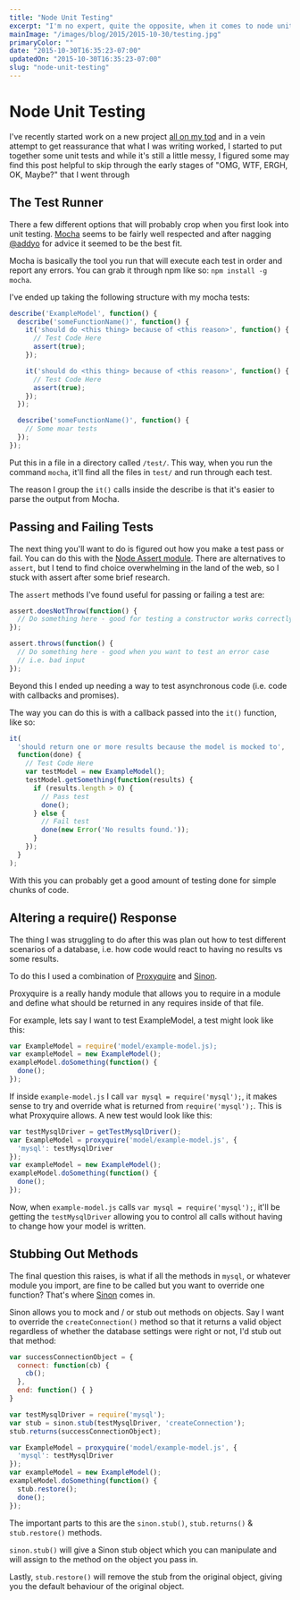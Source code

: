 ```yaml
---
title: "Node Unit Testing"
excerpt: "I'm no expert, quite the opposite, when it comes to node unit testing. I spent some time trying to figure out how to unit test a new project and here's my rough findings so far."
mainImage: "/images/blog/2015/2015-10-30/testing.jpg"
primaryColor: ""
date: "2015-10-30T16:35:23-07:00"
updatedOn: "2015-10-30T16:35:23-07:00"
slug: "node-unit-testing"
---
```


# Node Unit Testing

I've recently started work on a new project
<a href="http://www.urbandictionary.com/define.php?term=on my tod">all on my tod</a> and in a vein attempt to get reassurance that what I was writing worked, I started to put together some unit tests and while it's still a little messy, I figured some may find this post helpful to skip through the early stages of "OMG, WTF, ERGH, OK, Maybe?" that I went through

## The Test Runner

There a few different options that will probably crop when you first look into unit testing. [Mocha](https://mochajs.org/) seems to be fairly well respected and after nagging [@addyo](https://twitter.com/addyo) for advice it seemed to be the best fit.

Mocha is basically the tool you run that will execute each test in order and report any errors. You can grab it through npm like so: `npm install -g mocha`.

I've ended up taking the following structure with my mocha tests:

```javascript
describe('ExampleModel', function() {
  describe('someFunctionName()', function() {
    it('should do <this thing> because of <this reason>', function() {
      // Test Code Here
      assert(true);
    });

    it('should do <this thing> because of <this reason>', function() {
      // Test Code Here
      assert(true);
    });
  });

  describe('someFunctionName()', function() {
    // Some moar tests
  });
});
```

Put this in a file in a directory called `/test/`. This way, when you run the command `mocha`, it'll find all the files in `test/` and run through each test.

The reason I group the `it()` calls inside the describe is that it's easier to parse the output from Mocha.

## Passing and Failing Tests

The next thing you'll want to do is figured out how you make a test pass or fail. You can do this with the [Node Assert module](https://nodejs.org/api/assert.html). There are alternatives to `assert`, but I tend to find choice overwhelming in the land of the web, so I stuck with assert after some brief research.

The `assert` methods I've found useful for passing or failing a test are:

```javascript
assert.doesNotThrow(function() {
  // Do something here - good for testing a constructor works correctly
});

assert.throws(function() {
  // Do something here - good when you want to test an error case
  // i.e. bad input
});
```

Beyond this I ended up needing a way to test asynchronous code (i.e. code with callbacks and promises).

The way you can do this is with a callback passed into the `it()` function, like so:

```javascript
it(
  'should return one or more results because the model is mocked to',
  function(done) {
    // Test Code Here
    var testModel = new ExampleModel();
    testModel.getSomething(function(results) {
      if (results.length > 0) {
        // Pass test
        done();
      } else {
        // Fail test
        done(new Error('No results found.'));
      }
    });
  }
);
```

With this you can probably get a good amount of testing done for simple chunks of code.

## Altering a require() Response

The thing I was struggling to do after this was plan out how to test different scenarios of a database, i.e. how code would react to having no results vs some results.

To do this I used a combination of [Proxyquire](https://github.com/thlorenz/proxyquire) and [Sinon](https://github.com/sinonjs/sinon).

Proxyquire is a really handy module that allows you to require in a module and define what should be returned in any requires inside of that file.

For example, lets say I want to test ExampleModel, a test might look like this:

```javascript
var ExampleModel = require('model/example-model.js);
var exampleModel = new ExampleModel();
exampleModel.doSomething(function() {
  done();
});
```

If inside `example-model.js` I call `var mysql = require('mysql');`, it makes sense to try and override what is returned from `require('mysql');`. This is what Proxyquire allows. A new test would look like this:

```javascript
var testMysqlDriver = getTestMysqlDriver();
var ExampleModel = proxyquire('model/example-model.js', {
  'mysql': testMysqlDriver
});
var exampleModel = new ExampleModel();
exampleModel.doSomething(function() {
  done();
});
```

Now, when `example-model.js` calls `var mysql = require('mysql');`, it'll be getting the `testMysqlDriver` allowing you to control all calls without having to change how your model is written.

## Stubbing Out Methods

The final question this raises, is what if all the methods in `mysql`, or whatever module you import, are fine to be called but you want to override one function? That's where [Sinon](https://github.com/sinonjs/sinon) comes in.

Sinon allows you to mock and / or stub out methods on objects. Say I want to override the `createConnection()` method so that it returns a valid object regardless of whether the database settings were right or not, I'd stub out that method:

```javascript
var successConnectionObject = {
  connect: function(cb) {
    cb();
  },
  end: function() { }
}

var testMysqlDriver = require('mysql');
var stub = sinon.stub(testMysqlDriver, 'createConnection');
stub.returns(successConnectionObject);

var ExampleModel = proxyquire('model/example-model.js', {
  'mysql': testMysqlDriver
});
var exampleModel = new ExampleModel();
exampleModel.doSomething(function() {
  stub.restore();
  done();
});
```

The important parts to this are the `sinon.stub()`, `stub.returns()` & `stub.restore()` methods.

`sinon.stub()` will give a Sinon stub object which you can manipulate and will assign to the method on the object you pass in.

Lastly, `stub.restore()` will remove the stub from the original object, giving you the default behaviour of the original object.



